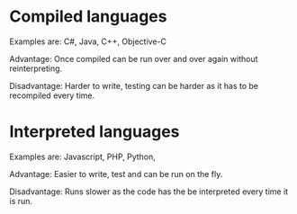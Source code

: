 # Compiled languages
Examples are: C#, Java, C++, Objective-C

Advantage: Once compiled can be run over and over again without reinterpreting.

Disadvantage: Harder to write, testing can be harder as it has to be recompiled every time.


# Interpreted languages
Examples are: Javascript, PHP, Python,

Advantage: Easier to write, test and can be run on the fly.

Disadvantage: Runs slower as the code has the be interpreted every time it is run.
